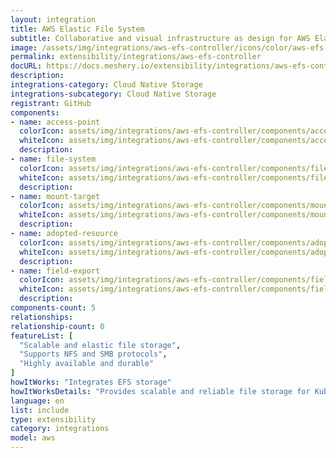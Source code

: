 ```yaml
---
layout: integration
title: AWS Elastic File System
subtitle: Collaborative and visual infrastructure as design for AWS Elastic File System
image: /assets/img/integrations/aws-efs-controller/icons/color/aws-efs-controller-color.svg
permalink: extensibility/integrations/aws-efs-controller
docURL: https://docs.meshery.io/extensibility/integrations/aws-efs-controller
description: 
integrations-category: Cloud Native Storage
integrations-subcategory: Cloud Native Storage
registrant: GitHub
components: 
- name: access-point
  colorIcon: assets/img/integrations/aws-efs-controller/components/access-point/icons/color/access-point-color.svg
  whiteIcon: assets/img/integrations/aws-efs-controller/components/access-point/icons/white/access-point-white.svg
  description: 
- name: file-system
  colorIcon: assets/img/integrations/aws-efs-controller/components/file-system/icons/color/file-system-color.svg
  whiteIcon: assets/img/integrations/aws-efs-controller/components/file-system/icons/white/file-system-white.svg
  description: 
- name: mount-target
  colorIcon: assets/img/integrations/aws-efs-controller/components/mount-target/icons/color/mount-target-color.svg
  whiteIcon: assets/img/integrations/aws-efs-controller/components/mount-target/icons/white/mount-target-white.svg
  description: 
- name: adopted-resource
  colorIcon: assets/img/integrations/aws-efs-controller/components/adopted-resource/icons/color/adopted-resource-color.svg
  whiteIcon: assets/img/integrations/aws-efs-controller/components/adopted-resource/icons/white/adopted-resource-white.svg
  description: 
- name: field-export
  colorIcon: assets/img/integrations/aws-efs-controller/components/field-export/icons/color/field-export-color.svg
  whiteIcon: assets/img/integrations/aws-efs-controller/components/field-export/icons/white/field-export-white.svg
  description: 
components-count: 5
relationships: 
relationship-count: 0
featureList: [
  "Scalable and elastic file storage",
  "Supports NFS and SMB protocols",
  "Highly available and durable"
]
howItWorks: "Integrates EFS storage"
howItWorksDetails: "Provides scalable and reliable file storage for Kubernetes applications"
language: en
list: include
type: extensibility
category: integrations
model: aws
---
```


